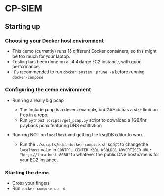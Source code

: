 # CP-SIEM
## Starting up
### Choosing your Docker host environment

- This demo (currently) runs 16 different Docker containers, so this might be too much for your laptop.
- Testing has been done on a c4.4xlarge EC2 instance, with good performance.
- It's recommended to run ```docker system  prune -a``` before running ```docker-compose```

### Configuring the demo environment

- Running a really big pcap
  - The include pcap is a decent example, but GitHub has a size limit on files in a repo.
  - Run ```python3 scripts/get_pcap.py``` script to download a 1GB/1hr playback pcap featuring DNS exfiltration

- Running NOT on ```localhost``` and getting the ksqlDB editor to work
  - Run the ```./scripts/edit-docker-compose.sh``` script to change the ```localhost``` value in  ```CONTROL_CENTER_KSQL_KSQLDB1_ADVERTISED_URL: "http://localhost:8088"``` to whatever the public DNS hostname is for your EC2 instance.
  
### Starting the demo
- Cross your fingers
- Run ```docker-compose up -d```
